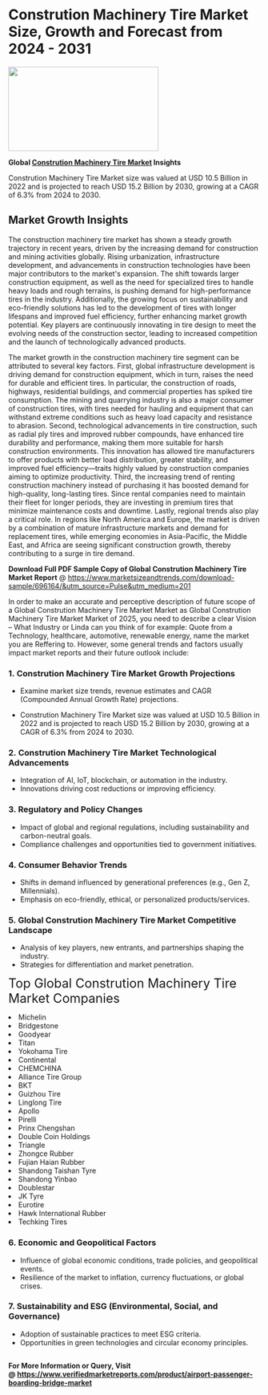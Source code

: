<H1>Constrution Machinery Tire Market Size, Growth and Forecast from 2024 - 2031</H1><img class="aligncenter size-medium wp-image-584254" src="https://thirdeyenews.in/wp-content/uploads/2024/09/Global-Market-Research-300x168.jpeg" alt="" width="300" height="168" /><p><strong>Global&nbsp;<a href="https://www.marketsizeandtrends.com/download-sample/696164/&amp;utm_source=Pulse&amp;utm_medium=201">Constrution Machinery Tire Market</a> Insights</strong></p><p>Constrution Machinery Tire Market size was valued at USD 10.5 Billion in 2022 and is projected to reach USD 15.2 Billion by 2030, growing at a CAGR of 6.3% from 2024 to 2030.</p><p><h2>Market Growth Insights</h2> <p>The construction machinery tire market has shown a steady growth trajectory in recent years, driven by the increasing demand for construction and mining activities globally. Rising urbanization, infrastructure development, and advancements in construction technologies have been major contributors to the market's expansion. The shift towards larger construction equipment, as well as the need for specialized tires to handle heavy loads and rough terrains, is pushing demand for high-performance tires in the industry. Additionally, the growing focus on sustainability and eco-friendly solutions has led to the development of tires with longer lifespans and improved fuel efficiency, further enhancing market growth potential. Key players are continuously innovating in tire design to meet the evolving needs of the construction sector, leading to increased competition and the launch of technologically advanced products. </p> <p>The market growth in the construction machinery tire segment can be attributed to several key factors. First, global infrastructure development is driving demand for construction equipment, which in turn, raises the need for durable and efficient tires. In particular, the construction of roads, highways, residential buildings, and commercial properties has spiked tire consumption. The mining and quarrying industry is also a major consumer of construction tires, with tires needed for hauling and equipment that can withstand extreme conditions such as heavy load capacity and resistance to abrasion. Second, technological advancements in tire construction, such as radial ply tires and improved rubber compounds, have enhanced tire durability and performance, making them more suitable for harsh construction environments. This innovation has allowed tire manufacturers to offer products with better load distribution, greater stability, and improved fuel efficiency—traits highly valued by construction companies aiming to optimize productivity. Third, the increasing trend of renting construction machinery instead of purchasing it has boosted demand for high-quality, long-lasting tires. Since rental companies need to maintain their fleet for longer periods, they are investing in premium tires that minimize maintenance costs and downtime. Lastly, regional trends also play a critical role. In regions like North America and Europe, the market is driven by a combination of mature infrastructure markets and demand for replacement tires, while emerging economies in Asia-Pacific, the Middle East, and Africa are seeing significant construction growth, thereby contributing to a surge in tire demand. </p><p><span class=""><strong>Download Full PDF Sample Copy of Global Constrution Machinery Tire Market Report</strong> @ <a href="https://www.marketsizeandtrends.com/download-sample/696164/&amp;utm_source=Pulse&amp;utm_medium=201" target="_blank">https://www.marketsizeandtrends.com/download-sample/696164/&amp;utm_source=Pulse&amp;utm_medium=201</a></span></p><p>In order to make an accurate and perceptive description of future scope of a Global&nbsp;Constrution Machinery Tire Market Market as Global&nbsp;Constrution Machinery Tire Market Market of 2025, you need to describe a clear Vision &ndash; What Industry or Linda can you think of for example: Quote from a Technology, healthcare, automotive, renewable energy, name the market you are Reffering to. However, some general trends and factors usually impact market reports and their future outlook include:</p><h3>1.&nbsp;<strong>Constrution Machinery Tire Market Growth Projections</strong></h3><ul><li>Examine market size trends, revenue estimates and CAGR (Compounded Annual Growth Rate) projections.</li><li><p>Constrution Machinery Tire Market size was valued at USD 10.5 Billion in 2022 and is projected to reach USD 15.2 Billion by 2030, growing at a CAGR of 6.3% from 2024 to 2030.</p></li></ul><h3>2.&nbsp;<strong>Constrution Machinery Tire Market Technological Advancements</strong></h3><ul><li>Integration of AI, IoT, blockchain, or automation in the industry.</li><li>Innovations driving cost reductions or improving efficiency.</li></ul><h3>3.&nbsp;<strong>Regulatory and Policy Changes</strong></h3><ul><li>Impact of global and regional regulations, including sustainability and carbon-neutral goals.</li><li>Compliance challenges and opportunities tied to government initiatives.</li></ul><h3>4.&nbsp;<strong>Consumer Behavior Trends</strong></h3><ul><li>Shifts in demand influenced by generational preferences (e.g., Gen Z, Millennials).</li><li>Emphasis on eco-friendly, ethical, or personalized products/services.</li></ul><h3>5.&nbsp;<strong>Global Constrution Machinery Tire Market Competitive Landscape</strong></h3><ul><li>Analysis of key players, new entrants, and partnerships shaping the industry.</li><li>Strategies for differentiation and market penetration.</li></ul><p data-pm-slice="1 1 []"><span style="color: inherit; font-family: inherit; font-size: 25px;">Top Global Constrution Machinery Tire Market Companies</span></p><div class="" data-test-id=""><p><li>Michelin</li><li> Bridgestone</li><li> Goodyear</li><li> Titan</li><li> Yokohama Tire</li><li> Continental</li><li> CHEMCHINA</li><li> Alliance Tire Group</li><li> BKT</li><li> Guizhou Tire</li><li> Linglong Tire</li><li> Apollo</li><li> Pirelli</li><li> Prinx Chengshan</li><li> Double Coin Holdings</li><li> Triangle</li><li> Zhongce Rubber</li><li> Fujian Haian Rubber</li><li> Shandong Taishan Tyre</li><li> Shandong Yinbao</li><li> Doublestar</li><li> JK Tyre</li><li> Eurotire</li><li> Hawk International Rubber</li><li> Techking Tires</li></p></div><h3>6.&nbsp;<strong>Economic and Geopolitical Factors</strong></h3><ul><li>Influence of global economic conditions, trade policies, and geopolitical events.</li><li>Resilience of the market to inflation, currency fluctuations, or global crises.</li></ul><h3>7.&nbsp;<strong>Sustainability and ESG (Environmental, Social, and Governance)</strong></h3><ul><li>Adoption of sustainable practices to meet ESG criteria.</li><li>Opportunities in green technologies and circular economy principles.</li></ul><h2><strong style="font-size: 14px;">For More Information or Query, Visit @&nbsp;</strong><a style="background-color: #ffffff; font-size: 14px;" href="https://www.marketsizeandtrends.com/report/constrution-machinery-tire-market/" target="_blank">https://www.verifiedmarketreports.com/product/airport-passenger-boarding-bridge-market</a></h2>
